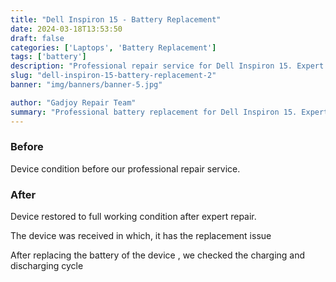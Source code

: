 ```yaml
---
title: "Dell Inspiron 15 - Battery Replacement"
date: 2024-03-18T13:53:50
draft: false
categories: ['Laptops', 'Battery Replacement']
tags: ['battery']
description: "Professional repair service for Dell Inspiron 15. Expert diagnosis and quality repairs in Bangalore."
slug: "dell-inspiron-15-battery-replacement-2"
banner: "img/banners/banner-5.jpg"

author: "Gadjoy Repair Team"
summary: "Professional battery replacement for Dell Inspiron 15. Expert technicians, quality parts, warranty included."
---
```


### Before

Device condition before our professional repair service.

### After

Device restored to full working condition after expert repair.

The device was received in which, it has the replacement issue

After replacing the battery of the device , we checked the charging and discharging cycle